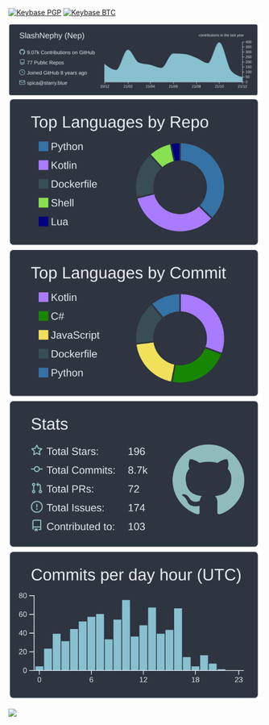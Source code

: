 <!--
**SlashNephy/SlashNephy** is a ✨ _special_ ✨ repository because its `README.md` (this file) appears on your GitHub profile.
-->

[![Keybase PGP](https://img.shields.io/keybase/pgp/SlashNephy?logo=monkeytie&style=flat-square)](https://keybase.io/SlashNephy)
[![Keybase BTC](https://img.shields.io/keybase/btc/SlashNephy?logo=bitcoin&style=flat-square)](https://keybase.io/SlashNephy)

![](https://raw.githubusercontent.com/SlashNephy/SlashNephy/master/profile-summary-card-output/nord_dark/0-profile-details.svg)
![](https://raw.githubusercontent.com/SlashNephy/SlashNephy/master/profile-summary-card-output/nord_dark/1-repos-per-language.svg) ![](https://raw.githubusercontent.com/SlashNephy/SlashNephy/master/profile-summary-card-output/nord_dark/2-most-commit-language.svg)
![](https://raw.githubusercontent.com/SlashNephy/SlashNephy/master/profile-summary-card-output/nord_dark/3-stats.svg) ![](https://raw.githubusercontent.com/SlashNephy/SlashNephy/master/profile-summary-card-output/nord_dark/4-productive-time.svg)

![](https://spotify-recently-played-readme.vercel.app/api?user=v1h824j8sxke430y505vk0wu8&count=5&unique=on)
